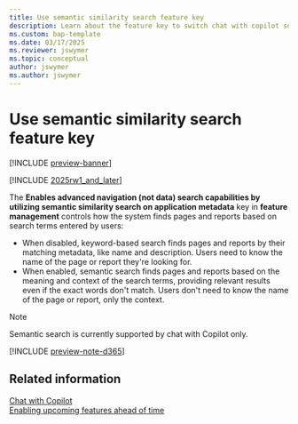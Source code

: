 ```yaml
---
title: Use semantic similarity search feature key
description: Learn about the feature key to switch chat with copilot so that it uses semantic search.
ms.custom: bap-template
ms.date: 03/17/2025
ms.reviewer: jswymer
ms.topic: conceptual
author: jswymer
ms.author: jswymer
---
```

# Use semantic similarity search feature key

[!INCLUDE [preview-banner](~/../shared-content/shared/preview-includes/preview-banner.md)]

[!INCLUDE [2025rw1_and_later](includes/2025rw1_and_later.md)]

The **Enables advanced navigation (not data) search capabilities by utilizing semantic similarity search on application metadata** key in **feature management** controls how the system finds pages and reports based on search terms entered by users:

- When disabled, keyword-based search finds pages and reports by their matching metadata, like name and description. Users need to know the name of the page or report they're looking for.
- When enabled, semantic search finds pages and reports based on the meaning and context of the search terms, providing relevant results even if the exact words don't match. Users don't need to know the name of the page or report, only the context.

> [!NOTE]
> Semantic search is currently supported by chat with Copilot only.

[!INCLUDE [preview-note-d365](~/../shared-content/shared/preview-includes/preview-note-d365.md)]

## Related information

[Chat with Copilot](/dynamics365/business-central/chat-with-copilot)  
[Enabling upcoming features ahead of time](/dynamics365/business-central/dev-itpro/administration/feature-management)  
